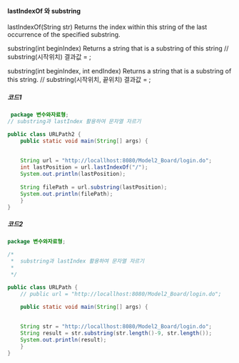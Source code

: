 
####  lastIndexOf 와 substring

lastIndexOf(String str)
Returns the index within this string of the last occurrence of the specified substring.

substring(int beginIndex)
Returns a string that is a substring of this string
// substring(시작위치) 결과값 = ;

substring(int beginIndex, int endIndex)
Returns a string that is a substring of this string.
// substring(시작위치, 끝위치) 결과값 = ;

##### 코드1
```java
 package 변수와자료형;
// substring과 lastIndex 활용하여 문자열 자르기

public class URLPath2 {
	public static void main(String[] args) {
		
	
	String url = "http://locallhost:8080/Model2_Board/login.do";
	int lastPosition = url.lastIndexOf("/");
	System.out.println(lastPosition); 
	
	String filePath = url.substring(lastPosition);
	System.out.println(filePath);
	}
}
```


##### 코드2
```java
package 변수와자료형;

/*
 * 	substring과 lastIndex 활용하여 문자열 자르기
 * 
 */

public class URLPath {
	// public url = "http://locallhost:8080/Model2_Board/login.do";

	public static void main(String[] args) {
		
	
	String str = "http://locallhost:8080/Model2_Board/login.do";
	String result = str.substring(str.length()-9, str.length());
	System.out.println(result);
	}
}

```
